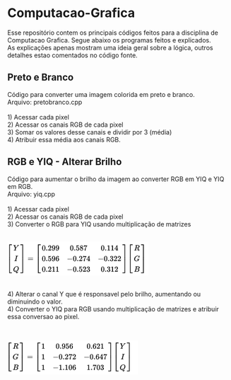# Computacao-Grafica

Esse repositório contem os principais códigos feitos para a disciplina de Computacao Grafica. Segue abaixo os programas feitos e explicados.
<br /> As explicações apenas mostram uma ideia geral sobre a lógica, outros detalhes estao comentados no código fonte.

<h2> Preto e Branco </h2>
Código para converter uma imagem colorida em preto e branco.
<br />Arquivo: pretobranco.cpp


<br />
<br />1) Acessar cada pixel
<br />2) Acessar os canais RGB de cada pixel
<br />3) Somar os valores desse canais e dividir por 3 (média)
<br />4) Atribuir essa média aos canais RGB.

<h2> RGB e YIQ - Alterar Brilho</h2>
Código para aumentar o brilho da imagem ao converter RGB em YIQ e YIQ em RGB.
<br />Arquivo: yiq.cpp
<br />
<br />1) Acessar cada pixel
<br />2) Acessar os canais RGB de cada pixel
<br />3) Converter o RGB para YIQ usando multiplicação de matrizes <br />

<br />
	
![Alt text](/images/rgbyiq.png?raw=true "Modelo")
<br />

<br />4) Alterar o canal Y que é responsavel pelo brilho, aumentando ou diminuindo o valor.
<br />4) Converter o YIQ para RGB usando multiplicação de matrizes e atribuir essa conversao ao pixel. <br />

<br />
	
![Alt text](/images/yiqrgb.png?raw=true "Modelo")
<br />
